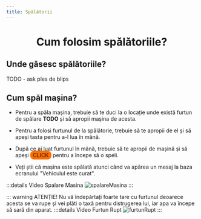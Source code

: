```yaml
---
title: Spălătorii
---
```

<script setup> 
    import KeyIcon from '../.vitepress/components/KeyIcon.vue'
</script>

# <center>Cum folosim spălătoriile?</center>

## Unde găsesc spălătoriile?

TODO - ask ples de blips

## Cum spăl mașina?

- Pentru a spăla mașina, trebuie să te duci la o locație unde există furtun de spălare **TODO** și să apropii mașina de acesta.

- Pentru a folosi furtunul de la spălătorie, trebuie să te apropii de el și să apeși tasta <KeyIcon keyType="e"/> pentru a-l lua în mână.

- După ce ai luat furtunul în mână, trebuie să te apropii de mașină și să apeși <span style="padding: 3px 7px; border-radius: 10px; background-color: #ff6f00;">CLICK</span> pentru a începe să o speli.

- Veți știi că mașina este spălată atunci când va apărea un mesaj la baza ecranului "Vehiculul este curat".

:::details Video Spalare Masina
![spalareMasina](https://i.imgur.com/1zdcss8.gif)
:::

::: warning ATENȚIE!
Nu vă îndepărtați foarte tare cu furtunul deoarece acesta se va rupe și vei plăti o taxă pentru distrugerea lui, iar apa va începe să sară din aparat.
:::details Video Furtun Rupt
![furtunRupt](https://i.imgur.com/azBkYSg.gif)
:::